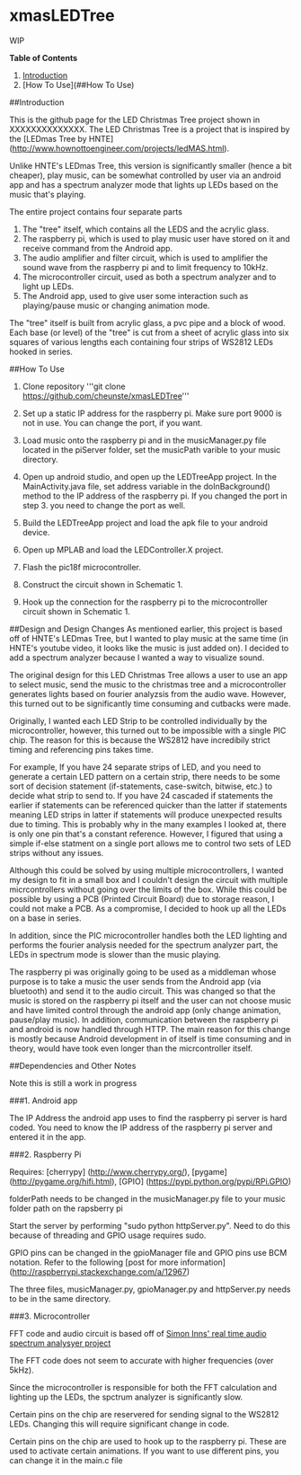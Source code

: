 # xmasLEDTree

WIP

**Table of Contents**
1. [Introduction](##Introduction)
2. [How To Use](##How To Use)

##Introduction

This is the github page for the LED Christmas Tree project shown in XXXXXXXXXXXXXX. The LED Christmas Tree is a project that is inspired by the [LEDmas Tree by HNTE] (http://www.hownottoengineer.com/projects/ledMAS.html).

Unlike HNTE's  LEDmas Tree, this version is significantly smaller (hence a bit cheaper), play music, can be somewhat controlled by user via an android app and has a spectrum analyzer mode that lights up LEDs based on the music that's playing.

The entire project contains four separate parts

1. The "tree" itself, which contains all the LEDS and the acrylic glass.
2. The raspberry pi, which is used to play music user have stored on it and receive command from the Android app.
3. The audio amplifier and filter circuit, which is used to amplifier the sound wave from the raspberry pi and to limit frequency to 10kHz.
4. The microcontroller circuit, used as both a spectrum analyzer and to light up LEDs.
5. The Android app, used to give user some interaction such as playing/pause music or changing animation mode.

The "tree" itself is built from acrylic glass, a pvc pipe and a block of wood. Each base (or level) of the "tree" is cut from a sheet of acrylic glass into six squares of various lengths each containing four strips of WS2812 LEDs hooked in series.

##How To Use

1. Clone repository '''git clone https://github.com/cheunste/xmasLEDTree'''
2. Set up a static IP address for the raspberry pi. Make sure port 9000 is not in use. You can change the port, if you want.
3. Load music onto the raspberry pi and in the musicManager.py file located in the piServer folder, set the musicPath varible to your music directory.
4. Open up android studio, and open up the LEDTreeApp project. In the MainActivity.java file, set address variable in the doInBackground() method to the IP address of the raspberry pi. If you changed the port in step 3. you need to change the port as well.
5. Build the LEDTreeApp project and load the apk file to your android device.

6. Open up MPLAB and load the LEDController.X project.
7. Flash the pic18f microcontroller.
8. Construct the circuit shown in Schematic 1.
9. Hook up the connection for the raspberry pi to the microcontroller circuit shown in Schematic 1.

##Design and Design Changes
As mentioned earlier, this project is based off of HNTE's LEDmas Tree, but I wanted to play music at the same time (in HNTE's youtube video, it looks like the music is just added on). I decided to add a spectrum analyzer because I wanted a way to visualize sound. 

The original design for this LED Christmas Tree allows a user to use an app to select music, send the music to the christmas tree and a microcontroller generates lights based on fourier analyzsis from the audio wave. However, this turned out to be significantly time consuming and cutbacks were made.

Originally, I wanted each LED Strip to be controlled individually by the microcontroller, however, this turned out to be impossible with a single PIC chip. The reason for this is because the WS2812 have incredibily strict timing and referencing pins takes time. 

For example, If you have 24 separate strips of LED, and you need to generate a certain LED pattern on a certain strip, there needs to be some sort of decision statement (if-statements, case-switch, bitwise, etc.) to decide what strip to send to. If you have 24 cascaded if statements the earlier if statements can be referenced quicker than the latter if statements meaning LED strips in latter if statements will produce unexpected results due to timing. This is probably why in the many examples I looked at, there is only one pin that's a constant reference. However, I figured that using a simple if-else statment on a single port allows me to control two sets of LED strips without any issues.

Although this could be solved by using multiple microcontrollers, I wanted my design to fit in a small box and I couldn't design the circuit with multiple micrcontrollers without going over the limits of the box. While this could be possible by using a PCB (Printed Circuit Board) due to storage reason, I could not make a PCB. As a compromise, I decided to hook up all the LEDs on a base in series. 

In addition, since the PIC microcontroller handles both the LED lighting and performs the fourier analysis needed for the spectrum analyzer part, the LEDs in spectrum mode is slower than the music playing.

The raspberry pi was originally going to be used as a middleman whose purpose is to take a music the user sends from the Android app (via bluetooth) and send it to the audio circuit. This was changed so that the music is stored on the raspberry pi itself and the user can not choose music and have limited control through the android app (only change animation, pause/play music). In addition, communication between the raspberry pi and android is now handled through HTTP. The main reason for this change is mostly because Android development in of itself is time consuming and in theory, would have took even longer than the micrcontroller itself.

##Dependencies and Other Notes

Note this is still a work in progress

###1. Android app

The IP Address the android app uses to find the raspberry pi server is hard coded. You need to know the IP address of the raspberry pi server and entered it in the app.

###2. Raspberry Pi

Requires: [cherrypy] (http://www.cherrypy.org/), [pygame] (http://pygame.org/hifi.html), [GPIO] (https://pypi.python.org/pypi/RPi.GPIO)

folderPath needs to be changed in the musicManager.py file to your music folder path on the rapsberry pi

Start the server by performing "sudo python httpServer.py". Need to do this because of threading and GPIO usage requires sudo.

GPIO pins can be changed in the gpioManager file and GPIO pins use BCM notation. Refer to the following [post for more information] (http://raspberrypi.stackexchange.com/a/12967)

The three files, musicManager.py, gpioManager.py and httpServer.py needs to be in the same directory.

###3. Microcontroller

FFT code and audio circuit is based off of [Simon Inns' real time audio spectrum analysyer project](waitingforfriday.com/index.php/Real-Time_Audio_Spectrum_Analyser)

The FFT code does not seem to accurate with higher frequencies (over 5kHz). 

Since the microcontroller is responsible for both the FFT calculation and lighting up the LEDs, the spctrum analyzer is significantly slow.

Certain pins on the chip are reservered for sending signal to the WS2812 LEDs. Changing this will require significant change in code.

Certain pins on the chip are used to hook up to the raspberry pi. These are used to activate certain animations. If you want to use different pins, you can change it in the main.c file
